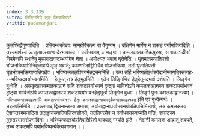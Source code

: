 ```yaml
---
index: 3.3.139
sutra: लिङ्निमित्ते लृङ् क्रियातिपत्तौ
vritti: padamanjari

---
```

कुतश्चिद्वैगुण्यादिति । प्रतिबन्धकोदयः सामग्रीवैकल्यं वा वैगुण्यम् । दक्षिणेन मार्गेण न शकटं पर्याभविष्यदिति । तस्यमार्गस्य ऋजुत्वात्स्थाण्वादेरभावाच्च । पर्याभवनम् = भङ्गः । कमलकःउकश्चित्पुरुषः, स शकटादीनां विषमेष्वपि स्थानेषु मुसलाद्यवष्टम्भयोगेन नेता । अमोक्ष्यत भवान् घृतेनेति । घृतमात्रस्यातिपत्तौ भोजनक्रियाभिनिर्वृत्तावपि लृङ् भवति; कारणभेदाद्विभिन्नैव भोजनक्रिया, ततो घृतातिपत्तौ घृतभोजनक्रियाप्यतिपन्नैव ।
भविष्यत्कालविषयमेतद्वचनमिति । कथं तर्हि भविष्यतोऽर्थस्येदानीमवगतिस्तत्राह---भविष्यदपर्याभवनमिति । हेतुमत् तत्र हेतुभूतमिति । एतेन लिङ्निमित्तं हेतुहेतुमद्भावं दर्शयति । लिङ्गेन बुध्वेति । असकृत्प्राक्कमलकाह्वाने सति शकटापर्याभवनं दृष्ट्वा भाविनोऽपि कमलकाह्वानस्य शकटापर्याभवनं दृष्ट्वा भाविनोऽपि कमलकाह्वानस्य शकटापर्याभवनहेतुभूत्वं लिङ्गेन बुध्वा । लिङ्गं पुनः कमलकाह्वानत्वम् । `भविष्यत्कमलकाह्वानमपि शकटापर्याभवनस्य हेतुः कमलकाह्वानत्वात्पूर्वकमलकाह्वानवत्` इति एवं बुध्वेत्यर्थः । तदतपत्तिमिति । प्रकरणाद् द्विचनान्तस्य समासः, तयोराह्वानापर्याभवनयोरतिपत्तिमित्यर्थः, तत्र कमलकस्य देशान्तरगमनादिना तदाह्वानस्यातिपत्तिरवसीयते; तदतिपत्त्यैव च पर्याभवनस्याप्यति पत्तिः, शकटस्य गुरुतरभारारोपणादिना । भविष्यत्कालयोरतिपत्तिरितो वाक्याद् गम्यति इति । नेदानीं कमलक आह्वातुं शक्यते, तच्च शकटमपि पर्याभविष्यत्येवेत्यवगमात् ।।
